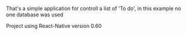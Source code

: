 That's a simple application for controll a list of 'To do', in this example no one database was used

Project using React-Native version 0.60
